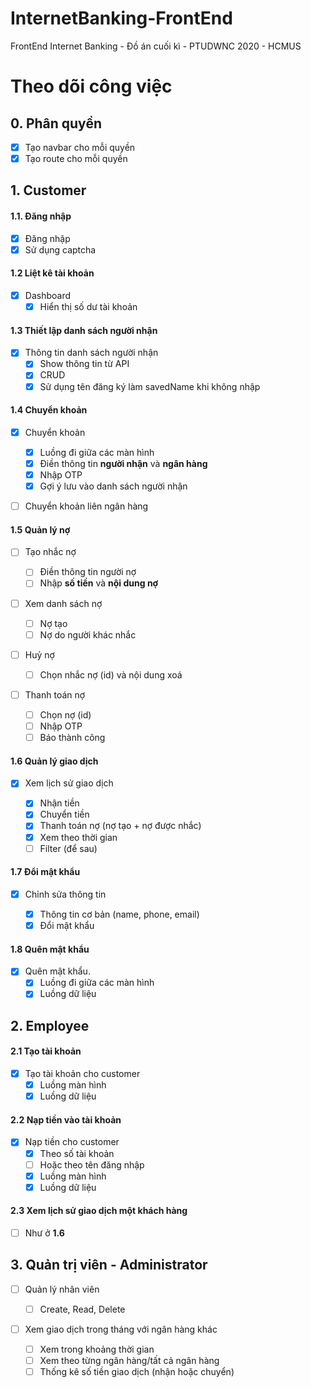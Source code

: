# InternetBanking-FrontEnd

FrontEnd Internet Banking - Đồ án cuối kì - PTUDWNC 2020 - HCMUS

# Theo dõi công việc

## 0. Phân quyền

- [x] Tạo navbar cho mỗi quyền
- [x] Tạo route cho mỗi quyền

## 1. Customer

#### 1.1. Đăng nhập

- [x] Đăng nhập
- [x] Sử dụng captcha

#### 1.2 Liệt kê tài khoản

- [x] Dashboard
  - [x] Hiển thị số dư tài khoản

#### 1.3 Thiết lập danh sách người nhận

- [x] Thông tin danh sách người nhận
  - [x] Show thông tin từ API
  - [x] CRUD
  - [x] Sử dụng tên đăng ký làm savedName khi không nhập

#### 1.4 Chuyển khoản

- [x] Chuyển khoản

  - [x] Luồng đi giữa các màn hình
  - [x] Điền thông tin **người nhận** và **ngân hàng**
  - [x] Nhập OTP
  - [x] Gợi ý lưu vào danh sách người nhận

- [ ] Chuyển khoản liên ngân hàng

#### 1.5 Quản lý nợ

- [ ] Tạo nhắc nợ

  - [ ] Điền thông tin người nợ
  - [ ] Nhập **số tiền** và **nội dung nợ**

- [ ] Xem danh sách nợ

  - [ ] Nợ tạo
  - [ ] Nợ do người khác nhắc

- [ ] Huỷ nợ

  - [ ] Chọn nhắc nợ (id) và nội dung xoá

- [ ] Thanh toán nợ

  - [ ] Chọn nợ (id)
  - [ ] Nhập OTP
  - [ ] Báo thành công

#### 1.6 Quản lý giao dịch

- [x] Xem lịch sử giao dịch

  - [x] Nhận tiền
  - [x] Chuyển tiền
  - [x] Thanh toán nợ (nợ tạo + nợ được nhắc)
  - [x] Xem theo thời gian
  - [ ] Filter (để sau)

#### 1.7 Đổi mật khẩu

- [x] Chỉnh sửa thông tin

  - [x] Thông tin cơ bản (name, phone, email)
  - [x] Đổi mật khẩu

#### 1.8 Quên mật khẩu

- [x] Quên mật khẩu.
  - [x] Luồng đi giữa các màn hình
  - [x] Luồng dữ liệu

## 2. Employee

#### 2.1 Tạo tài khoản

- [x] Tạo tài khoản cho customer
  - [x] Luồng màn hình
  - [x] Luồng dữ liệu

#### 2.2 Nạp tiền vào tài khoản

- [x] Nạp tiền cho customer
  - [x] Theo số tài khoản
  - [ ] Hoặc theo tên đăng nhập
  - [x] Luồng màn hình
  - [x] Luồng dữ liệu

#### 2.3 Xem lịch sử giao dịch một khách hàng

- [ ] Như ở **1.6**

## 3. Quản trị viên - Administrator

- [ ] Quản lý nhân viên

  - [ ] Create, Read, Delete

- [ ] Xem giao dịch trong tháng với ngân hàng khác
  - [ ] Xem trong khoảng thời gian
  - [ ] Xem theo từng ngân hàng/tất cả ngân hàng
  - [ ] Thống kê số tiền giao dịch (nhận hoặc chuyển)
